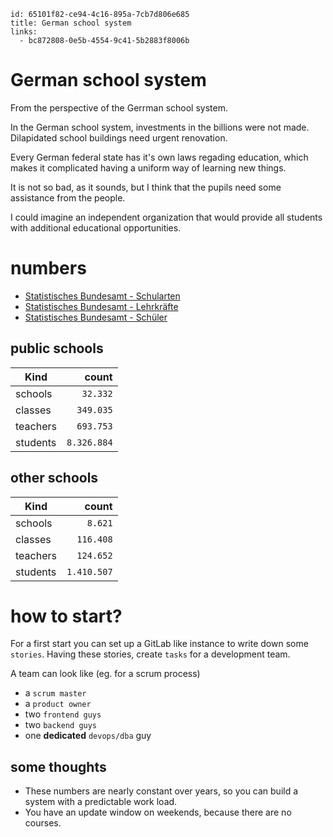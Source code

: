 ```
id: 65101f82-ce94-4c16-895a-7cb7d806e685
title: German school system
links:
  - bc872808-0e5b-4554-9c41-5b2883f8006b
```
# German school system

From the perspective of the Gerrman school system.

In the German school system, investments in the billions were not made.
Dilapidated school buildings need urgent renovation.

Every German federal state has it's own laws regading education, 
which makes it complicated having a uniform way of learning new things.

It is not so bad, as it sounds, but I think that the pupils need some 
assistance from the people.

I could imagine an independent organization that would provide all 
students with additional educational opportunities.

# numbers

* [Statistisches Bundesamt - Schularten][1]
* [Statistisches Bundesamt - Lehrkräfte][2]
* [Statistisches Bundesamt - Schüler][3]

## public schools

| Kind           | count        |
| -------------- | -----------: |
| schools        | `32.332`     |
| classes        | `349.035`    |
| teachers       | `693.753`    |
| students       | `8.326.884`  |

## other schools

| Kind           | count        |
| -------------- | -----------: |
| schools        | `8.621`      |
| classes        | `116.408`    |
| teachers       | `124.652`    |
| students       | `1.410.507`  |

# how to start?

For a first start you can set up a GitLab like instance to write down some `stories`.
Having these stories, create `tasks` for a development team.

A team can look like (eg. for a scrum process)

* a `scrum master`
* a `product owner`
* two `frontend guys`
* two `backend guys`
* one **dedicated** `devops/dba` guy

## some thoughts

* These numbers are nearly constant over years, so you can build a system with a predictable work load.
* You have an update window on weekends, because there are no courses.

[1]: https://www.destatis.de/DE/Themen/Gesellschaft-Umwelt/Bildung-Forschung-Kultur/Schulen/Tabellen/allgemeinbildende-beruflicheschulen-schularten.html
[2]: https://www.destatis.de/DE/Themen/Gesellschaft-Umwelt/Bildung-Forschung-Kultur/Schulen/Tabellen/allgemeinbildende-beruflicheschulen-lehrkraefte.html
[3]: https://www.destatis.de/DE/Themen/Gesellschaft-Umwelt/Bildung-Forschung-Kultur/Schulen/Tabellen/allgemeinbildende-beruflicheschulen-schularten-schueler.html
